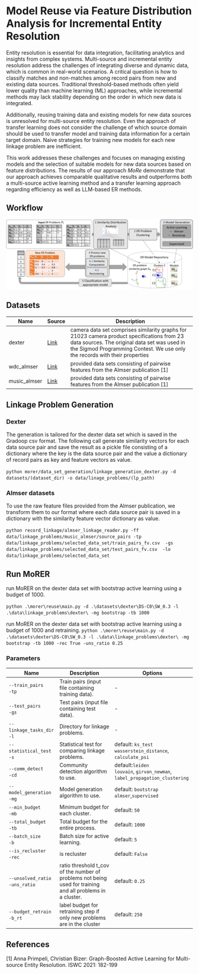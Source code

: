 # Model Reuse via Feature Distribution Analysis for Incremental Entity Resolution

Entity resolution is essential for data integration, facilitating analytics and insights from 
complex systems. Multi-source and incremental entity resolution address the challenges of 
integrating diverse and dynamic data, which is common in real-world scenarios. 
A critical question is how to classify matches and non-matches among record pairs 
from new and existing data sources. Traditional threshold-based methods often yield lower quality 
than machine learning (ML) approaches, while incremental methods may lack stability depending on 
the order in which new data is integrated. 

Additionally, reusing training data and existing models for new data sources is unresolved for 
multi-source entity resolution. Even the approach of transfer learning does not consider the 
challenge of which source domain should be used to transfer model and training data information 
for a certain target domain. Naive strategies for training new models for each new linkage problem 
are inefficient.

This work addresses these challenges and focuses on managing existing models and the selection 
of suitable models for new data sources based on feature distributions. 
The results of our approach _MoRe_ demonstrate that our approach achieves comparable qualitative 
results and outperforms both a multi-source active learning method and a transfer learning approach regarding
efficiency as well as LLM-based ER methods.


## Workflow

![](workflow.png)


## Datasets
| Name         | Source                                                                                                  | Description                                                                                                                                                                                                               |
|--------------|---------------------------------------------------------------------------------------------------------|---------------------------------------------------------------------------------------------------------------------------------------------------------------------------------------------------------------------------|
| dexter       | <a href='https://cloud.scadsai.uni-leipzig.de/index.php/s/RkoSzpdwkyYc87s'> Link </a>                   | camera data set comprises similarity graphs for 21023 camera product specifications from 23 data sources. The original data set was used in the Sigmod Programming Contest. We use only the records with their properties |
| wdc_almser   | <a href='http://data.dws.informatik.uni-mannheim.de/benchmarkmatchingtasks/almser_gen_data/'> Link </a> | provided data sets consisting of pairwise features from the Almser publication [1]                                                                                                                                        |
| music_almser | <a href='http://data.dws.informatik.uni-mannheim.de/benchmarkmatchingtasks/almser_gen_data/'> Link </a>                                                                      | provided data sets consisting of pairwise features from the Almser publication [1]                                                                                                                                        |

## Linkage Problem Generation

### Dexter
The generation is tailored for the dexter data set which is saved in the Gradoop csv format.
The following call generate similarity vectors for each data source pair and save the result as a pickle file consisting of 
a dictionary where the key is the data source pair and the value a dictionary of record pairs as key 
and feature vectors as value. 

`python morer/data_set_generation/linkage_generation_dexter.py -d datasets/(dataset_dir) -o data/linage_problems/(lp_path)`

### Almser datasets
To use the raw feature files provided from the Almser publication, we transform them to our format where each data source pair is saved in a dictionary 
with the similarity feature vector dictionary as value.

`python record_linkage/almser_linkage_reader.py -ff data/linkage_problems/music_almser/source_pairs
    -tp data/linkage_problems/selected_data_set/train_pairs_fv.csv 
    -gs data/linkage_problems/selected_data_set/test_pairs_fv.csv 
    -lo data/linkage_problems/selected_data_set`


## Run MoRER

run MoRER on the dexter data set with bootstrap active learning using a budget of 1000.

`python .\morer\reuse\main.py -d .\datasets\dexter\DS-C0\SW_0.3 -l .\data\linkage_problems\dexter\ -mg bootstrap -tb 1000`

run MoRER on the dexter data set with bootstrap active learning using a budget of 1000 and retraining.
`python .\morer\reuse\main.py -d .\datasets\dexter\DS-C0\SW_0.3 -l .\data\linkage_problems\dexter\ -mg bootstrap -tb 1000 -rec True -uns_ratio 0.25`

### Parameters

| Name                               | Description                                                                                                  | Options                                                                       |
|------------------------------------|--------------------------------------------------------------------------------------------------------------|-------------------------------------------------------------------------------|
| `--train_pairs`<br>`-tp`           | Train pairs (input file containing training data).                                                           | -                                                                             |
| `--test_pairs`<br>`-gs`            | Test pairs (input file containing test data).                                                                | -                                                                             |
| `--linkage_tasks_dir`<br>`-l`      | Directory for linkage problems.                                                                              | -                                                                             |
| `--statistical_test`<br>`-s`       | Statistical test for comparing linkage problems.                                                             | default: `ks_test`<br> `wasserstein_distance`, `calculate_psi`                |
| `--comm_detect`<br>`-cd`           | Community detection algorithm to use.                                                                        | default:`leiden`<br>`louvain`, `girvan_newman`,<br>`label_propagation_clustering` |
| `--model_generation`<br>`-mg`      | Model generation algorithm to use.                                                                           | default: `bootstrap`<br> `almser`,`supervised`                          |
| `--min_budget`<br>`-mb`            | Minimum budget for each cluster.                                                                             | default: `50`                                                                 |
| `--total_budget`<br>`-tb`          | Total budget for the entire process.                                                                         | default: `1000`                                                               |
| `--batch_size`<br> `-b`            | Batch size for active learning.                                                                              | default: `5`                                                                  |
| `--is_recluster`<br> `-rec`        | is recluster                                                                                                 | default: `False`                                                              |
| `--unsolved_ratio`<br>`-uns_ratio` | ratio threshold t_cov of the number of problems not being used for training and all problems in a cluster.   | default: `0.25`                                                               |
| `--budget_retrain`<br> `-b_rt`     | label budget for retraining step if only new problems are in the cluster                                     | default: `250`                                                                |

## References

[1] Anna Primpeli, Christian Bizer:
Graph-Boosted Active Learning for Multi-source Entity Resolution. ISWC 2021: 182-199
